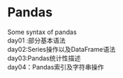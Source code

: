 # Pandas
Some syntax of pandas<br/>
day01 :部分基本语法<br/>
day02:Series操作以及DataFrame语法<br/>
day03:Pandas统计性描述<br/>
day04：Pandas索引及字符串操作<br/>
